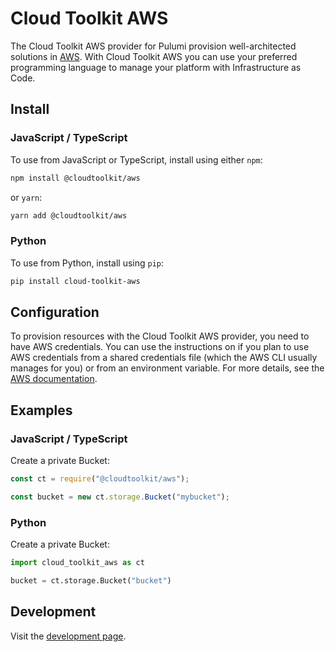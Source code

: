 # Cloud Toolkit AWS

The Cloud Toolkit AWS provider for Pulumi provision well-architected solutions in [AWS](https://aws.amazon.com/). With Cloud Toolkit AWS you can use your preferred programming language to manage your platform with Infrastructure as Code.

## Install

### JavaScript / TypeScript

To use from JavaScript or TypeScript, install using either `npm`:

```bash
npm install @cloudtoolkit/aws
```

or `yarn`:

```bash
yarn add @cloudtoolkit/aws
```

### Python

To use from Python, install using `pip`:

```bash
pip install cloud-toolkit-aws
```

## Configuration

To provision resources with the Cloud Toolkit AWS provider, you need to have AWS credentials. You can use the instructions on if you plan to use AWS credentials from a shared credentials file (which the AWS CLI usually manages for you) or from an environment variable. For more details, see the [AWS documentation](https://docs.aws.amazon.com/cli/latest/userguide/cli-configure-files.html).


## Examples

### JavaScript / TypeScript

Create a private Bucket:

```typescript
const ct = require("@cloudtoolkit/aws");

const bucket = new ct.storage.Bucket("mybucket");
```

### Python

Create a private Bucket:

```python
import cloud_toolkit_aws as ct

bucket = ct.storage.Bucket("bucket")
```

## Development

Visit the [development page](docs/development/README.md).
